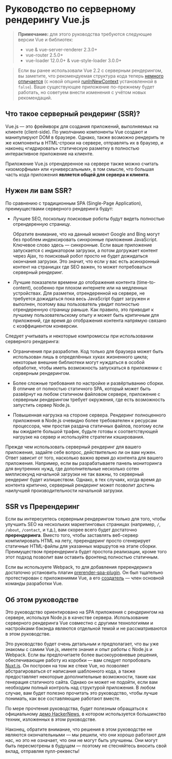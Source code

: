# Руководство по серверному рендерингу Vue.js

> **Примечание:** для этого руководства требуются следующие версии Vue и библиотек:
> - vue & vue-server-renderer 2.3.0+
> - vue-router 2.5.0+
> - vue-loader 12.0.0+ & vue-style-loader 3.0.0+

> Если вы ранее использовали Vue 2.2 с серверным рендерингом, вы заметите, что рекомендуемая структура кода теперь [немного отличается](./structure.md) (с новой опцией [runInNewContext](./api.md#runinnewcontext) установленной в `false`). Ваше существующее приложение по-прежнему будет работать, но советуем внести изменения с учётом новых рекомендаций.

## Что такое серверный рендеринг (SSR)?

Vue.js — это фреймворк для создания приложений, выполняемых на клиенте (client-side). По умолчанию компоненты Vue создают и манипулируют DOM в браузере. Однако, также возможно рендерить те же компоненты в HTML-строки на сервере, отправлять их в браузер, и наконец «гидрировать» статическую разметку в полностью интерактивное приложение на клиенте.

Приложение Vue.js отрендеренное на сервере также можно считать «изоморфным» или «универсальным», в том смысле, что большая часть кода приложения **является общей для сервера и клиента**.

## Нужен ли вам SSR?

По сравнению с традиционным SPA (Single-Page Application), преимуществами серверного рендеринга будут:

- Лучшее SEO, поскольку поисковые роботы будут видеть полностью отрендеренную страницу.

  Обратите внимание, что на данный момент Google and Bing могут без проблем индексировать синхронные приложения JavaScript. Ключевое слово здесь — синхронные. Если ваше приложение запускается с индикатором загрузки, а потом догружает контент через Ajax, то поисковый робот просто не будет дожидаться окончания загрузки. Это значит, что если у вас есть асинхронный контент на страницах где SEO важен, то может потребоваться серверный рендеринг.

- Лучшие показатели времени до отображения контента (time-to-content), особенно при плохом интернете или на медленных устройствах. Для разметки, отрендеренной на сервере, не требуется дожидаться пока весь JavaScript будет загружен и выполнен, поэтому ваш пользователь увидит полностью отрендеренную страницу раньше. Как правило, это приводит к лучшему пользовательскому опыту и может быть критичным для приложений, где время до отображения контента напрямую связано с коэффициентом конверсии.

Следует учитывать и некоторые компромиссы при использовании серверного рендеринга:

- Ограничения при разработке. Код только для браузера может быть использован лишь в определённых хуках жизненного цикла; некоторые внешние библиотеки могут нуждаться в особой обработке, чтобы иметь возможность запускаться в приложении с серверным рендерингом.

- Более сложные требования по настройке и развёртыванию сборки. В отличие от полностью статичного SPA, который может быть развёрнут на любом статичном файловом сервере, приложение с серверным рендерингом требует окружения, где есть возможность запустить сервер Node.js.

- Повышенная нагрузка на стороне сервера. Рендеринг полноценного приложения в Node.js очевидно более требователен к ресурсам процессора, чем простая раздача статичных файлов, поэтому если вы ожидаете большой трафик, будьте готовы к соответствующей нагрузке на сервер и используйте стратегии кэширования.

Прежде чем использовать серверный рендеринг для вашего приложения, задайте себе вопрос, действительно ли он вам нужен. Ответ зависит от того, насколько важно время до контента для вашего приложения. Например, если вы разрабатываете панель мониторинга для внутренних нужд, где дополнительные несколько сотен миллисекунд начальной загрузки не так важны, то серверный рендеринг будет излишеством. Однако, в тех случаях, когда время до контента критично, серверный рендеринг может позволит достичь наилучшей производительности начальной загрузки.

## SSR vs Пререндеринг

Если вы интересуетесь серверным рендерингом только для того, чтобы улучшить SEO на нескольких маркетинговых страницах (например, `/`, `/about`, `/contact`, и т.д.), вам скорее всего будет достаточно __пререндеринга__. Вместо того, чтобы заставлять веб-сервер компилировать HTML на лету, пререндеринг просто сгенерирует статичные HTML-файлы для указанных маршрутов на этапе сборки. Преимуществом пререндеринга будет простота реализации, кроме того этот подход позволит вам оставить фронтенд полностью статичным.

Если вы используете Webpack, то для добавления пререндеринга достаточно установить плагин [prerender-spa-plugin](https://github.com/chrisvfritz/prerender-spa-plugin). Он был тщательно протестирован с приложениями Vue, а его [создатель](https://github.com/chrisvfritz) — член основной команды разработки Vue.

## Об этом руководстве

Это руководство ориентировано на SPA приложения с рендерингом на сервере, используя Node.js в качестве сервера. Использование серверного рендеринга Vue совместно с другими технологиями и настройками бэкэнда являются отдельной темой и не рассматриваются в этом руководстве.

Это руководство будет очень детальным и предполагает, что вы уже знакомы с самим Vue.js, имеете знания и опыт работы с Node.js и Webpack. Если вы предпочитаете более высокоуровневые решения, обеспечивающие работу из коробки — вам следует попробовать [Nuxt.js](http://nuxtjs.org/). Он построен на том же стеке Vue, но позволяет абстрагироваться от написания шаблонного кода, а также предоставляет некоторые дополнительные возможности, такие как генерация статичного сайта. Однако он может не подойти, если вам необходим полный контроль над структурой приложения. В любом случае, вам будет полезно прочитать это руководство, чтобы лучше понимать, как все составляющие работают вместе.

По мере прочтения руководства, будет полезным обращаться к официальному [демо HackerNews](https://github.com/vuejs/vue-hackernews-2.0/), в котором используется большинство техник, изложенных в этом руководстве.

Наконец, обратите внимание, что решения в этом руководстве не являются окончательными — мы решили, что они хорошо работают для нас, но это не означает, что они не могут быть улучшены. Они могут быть пересмотрены в будущем — поэтому не стесняйтесь вносить свой вклад, отправляя пулл-реквесты!
